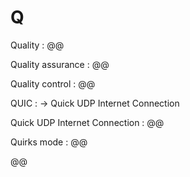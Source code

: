 # Q

Quality
: @@

Quality assurance
: @@

Quality control
: @@

QUIC
: → Quick UDP Internet Connection

Quick UDP Internet Connection
: @@

Quirks mode
: @@

@@